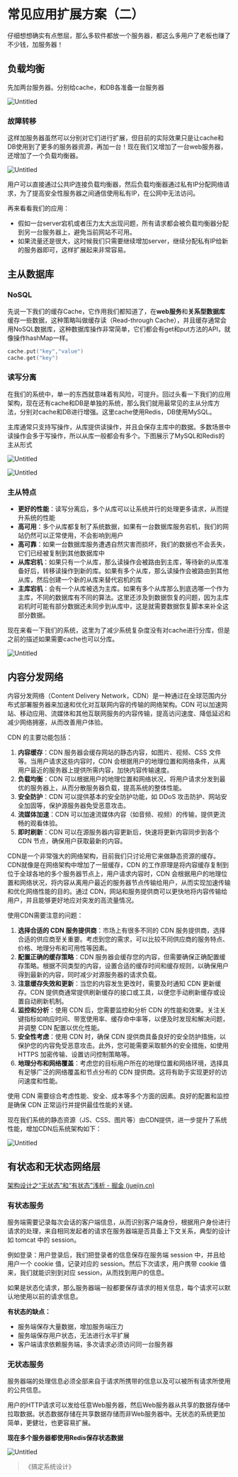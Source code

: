 <!-- ---
title: 常见应用扩展方案（二）
date: 2024-06-17
description: 加服务器！
categories: 系统设计
mathjax: true
--- -->
# 常见应用扩展方案（二）

仔细想想确实有点憋屈，那么多软件都放一个服务器，都这么多用户了老板也赚了不少钱，加服务器！

## 负载均衡

先加两台服务器。分别给cache，和DB各准备一台服务器

![Untitled](/pic/%E5%B8%B8%E8%A7%81%E5%BA%94%E7%94%A8%E6%89%A9%E5%B1%95%E6%96%B9%E6%A1%88%EF%BC%88%E4%BA%8C%EF%BC%89%204bdc96ea2a944aee97e4f49f4cf2e128/Untitled.png)

### 故障转移

这样加服务器虽然可以分别对它们进行扩展，但目前的实际效果只是让cache和DB使用到了更多的服务器资源，再加一台！现在我们又增加了一台web服务器，还增加了一个负载均衡器。

![Untitled](/pic/%E5%B8%B8%E8%A7%81%E5%BA%94%E7%94%A8%E6%89%A9%E5%B1%95%E6%96%B9%E6%A1%88%EF%BC%88%E4%BA%8C%EF%BC%89%204bdc96ea2a944aee97e4f49f4cf2e128/Untitled%201.png)

用户可以直接通过公共IP连接负载均衡器，然后负载均衡器通过私有IP分配网络请求，为了提高安全性服务器之间通信使用私有IP，在公网中无法访问。

再来看看我们的应用：

- 假如一台server宕机或者压力太大出现问题，所有请求都会被负载均衡器分配到另一台服务器上，避免当前网站不可用。
- 如果流量还是很大，这时候我们只需要继续增加server，继续分配私有IP给新的服务器即可，这样扩展起来非常容易。

## 主从数据库

### NoSQL

先说一下我们的缓存Cache，它作用我们都知道了，在**web服务**和**关系型数据库**缓存一些数据，这种策略叫做缓存读（Read-through Cache），并且缓存通常会用NoSQL数据库，这种数据库操作非常简单，它们都会有get和put方法的API，就像操作hashMap一样。

```c
cache.put("key","value")
cache.get("key")
```

### 读写分离

在我们的系统中，单一的东西就意味着有风险，可提升。回过头看一下我们的应用架构，现在还有cache和DB是单独的系统，那么我们就用最常见的主从分库方法，分别对cache和DB进行增强。这里cache使用Redis，DB使用MySQL。

主库通常只支持写操作，从库提供读操作，并且会保存主库中的数据。多数场景中读操作会多于写操作，所以从库一般都会有多个。下图展示了MySQL和Redis的主从形式

![Untitled](/pic/%E5%B8%B8%E8%A7%81%E5%BA%94%E7%94%A8%E6%89%A9%E5%B1%95%E6%96%B9%E6%A1%88%EF%BC%88%E4%BA%8C%EF%BC%89%204bdc96ea2a944aee97e4f49f4cf2e128/Untitled%202.png)

![Untitled](/pic/%E5%B8%B8%E8%A7%81%E5%BA%94%E7%94%A8%E6%89%A9%E5%B1%95%E6%96%B9%E6%A1%88%EF%BC%88%E4%BA%8C%EF%BC%89%204bdc96ea2a944aee97e4f49f4cf2e128/Untitled%203.png)

### 主从特点

- **更好的性能**：读写分离后，多个从库可以让系统并行的处理更多请求，从而提升系统的性能
- **高可用**：多个从库都复制了系统数据，如果有一台数据库服务宕机，我们的网站仍然可以正常使用，不会影响到用户
- **高可靠**：如果一台数据库服务遭遇自然灾害而损坏，我们的数据也不会丢失，它们已经被复制到其他数据库中
- **从库宕机**：如果只有一个从库，那么读操作会被路由到主库，等待新的从库准备好后，转移读操作到新的库。如果有多个从库，那么读操作会被路由到其他从库，然后创建一个新的从库来替代宕机的库
- **主库宕机**：会有一个从库被选为主库。如果有多个从库那么到底选哪一个作为主库，不同的数据库有不同的算法。这里还涉及到数据恢复的问题，因为主库宕机时可能有部分数据还未同步到从库中，这是就需要数据恢复脚本来补全这部分数据。

现在来看一下我们的系统，这里为了减少系统复杂度没有对cache进行分库，但是之前的描述如果需要cache也可以分库。

![Untitled](/pic/%E5%B8%B8%E8%A7%81%E5%BA%94%E7%94%A8%E6%89%A9%E5%B1%95%E6%96%B9%E6%A1%88%EF%BC%88%E4%BA%8C%EF%BC%89%204bdc96ea2a944aee97e4f49f4cf2e128/Untitled%204.png)

## 内容分发网络

内容分发网络（Content Delivery Network，CDN）是一种通过在全球范围内分布式部署服务器来加速和优化对互联网内容的传输的网络架构。CDN 可以加速网站、移动应用、流媒体和其他互联网服务的内容传输，提高访问速度、降低延迟和减少网络拥塞，从而改善用户体验。

CDN 的主要功能包括：

1. **内容缓存**：CDN 服务器会缓存网站的静态内容，如图片、视频、CSS 文件等。当用户请求这些内容时，CDN 会根据用户的地理位置和网络条件，从离用户最近的服务器上提供所需内容，加快内容传输速度。
2. **负载均衡**：CDN 可以根据用户的地理位置和网络状况，将用户请求分发到最优的服务器上，从而分散服务器负载，提高系统的整体性能。
3. **安全防护**：CDN 可以提供基本的安全防护功能，如 DDoS 攻击防护、网站安全加固等，保护源服务器免受恶意攻击。
4. **流媒体加速**：CDN 可以加速流媒体内容（如音频、视频）的传输，提供更流畅的观看体验。
5. **即时刷新**：CDN 可以在源服务器内容更新后，快速将更新内容同步到各个 CDN 节点，确保用户获取最新的内容。

CDN是一个非常强大的网络架构，目前我们只讨论用它来做静态资源的缓存。CDN就像是在网络架构中增加了一层缓存，CDN 的工作原理是将内容缓存复制到位于全球各地的多个服务器节点上，用户请求内容时，CDN 会根据用户的地理位置和网络状况，将内容从离用户最近的服务器节点传输给用户，从而实现加速传输和优化网络性能的目的。通过 CDN，网站和服务提供商可以更快地将内容传输给用户，并且能够更好地应对突发的高流量情况。

使用CDN需要注意的问题：

1. **选择合适的 CDN 服务提供商**：市场上有很多不同的 CDN 服务提供商，选择合适的供应商至关重要。考虑到您的需求，可以比较不同供应商的服务特点、价格、地理分布和可用性等因素。
2. **配置正确的缓存策略**：CDN 服务器会缓存您的内容，但需要确保正确配置缓存策略。根据不同类型的内容，设置合适的缓存时间和缓存规则，以确保用户得到最新的内容，同时减少对源服务器的请求负载。
3. **注意缓存失效和更新**：当您的内容发生更改时，需要及时通知 CDN 更新缓存。CDN 提供商通常提供刷新缓存的接口或工具，以便您手动刷新缓存或设置自动刷新机制。
4. **监控和分析**：使用 CDN 后，您需要监控和分析 CDN 的性能和效果。关注关键指标如响应时间、带宽使用率、缓存命中率等，以便及时发现和解决问题，并调整 CDN 配置以优化性能。
5. **安全性考虑**：使用 CDN 时，确保 CDN 提供商具备良好的安全防护措施，以保护您的内容免受恶意攻击。此外，您可能需要采取额外的安全措施，如使用 HTTPS 加密传输、设置访问控制策略等。
6. **地理分布和网络覆盖**：考虑您的目标用户所在的地理位置和网络环境，选择具有足够广泛的网络覆盖和节点分布的 CDN 提供商。这将有助于实现更好的访问速度和性能。

使用 CDN 需要综合考虑性能、安全、成本等多个方面的因素。良好的配置和监控是确保 CDN 正常运行并提供最佳性能的关键。

现在我们系统的静态资源（JS、CSS、图片等）由CDN提供，进一步提升了系统性能，增加CDN后系统架构如下：

![Untitled](/pic/%E5%B8%B8%E8%A7%81%E5%BA%94%E7%94%A8%E6%89%A9%E5%B1%95%E6%96%B9%E6%A1%88%EF%BC%88%E4%BA%8C%EF%BC%89%204bdc96ea2a944aee97e4f49f4cf2e128/Untitled%205.png)

## 有状态和无状态网络层

[架构设计之“无状态”和“有状态”浅析 - 掘金 (juejin.cn)](https://juejin.cn/post/6995012622386987038)

### 有状态服务

服务端需要记录每次会话的客户端信息，从而识别客户端身份，根据用户身份进行请求的处理，来自相同发起者的请求在服务器端是否具备上下文关系，典型的设计如 tomcat 中的 session。

例如登录：用户登录后，我们把登录者的信息保存在服务端 session 中，并且给用户一个 cookie 值，记录对应的 session。然后下次请求，用户携带 cookie 值来，我们就能识别到对应 session，从而找到用户的信息。

如果是状态化请求，那么服务器端一般都要保存请求的相关信息，每个请求可以默认地使用以前的请求信息。

**有状态的缺点：**

- 服务端保存大量数据，增加服务端压力
- 服务端保存用户状态，无法进行水平扩展
- 客户端请求依赖服务端，多次请求必须访问同一台服务器

### 无状态服务

服务器端的处理信息必须全部来自于请求所携带的信息以及可以被所有请求所使用的公共信息。

用户的HTTP请求可以发给任意Web服务器，然后Web服务器从共享的数据存储中拉取数据。状态数据存储在共享数据存储而非Web服务器中。无状态的系统更加简单，更健壮，也更容易扩展。

**现在多个服务器都使用Redis保存状态数据**

![Untitled](/pic/%E5%B8%B8%E8%A7%81%E5%BA%94%E7%94%A8%E6%89%A9%E5%B1%95%E6%96%B9%E6%A1%88%EF%BC%88%E4%BA%8C%EF%BC%89%204bdc96ea2a944aee97e4f49f4cf2e128/Untitled%206.png)

> 《搞定系统设计》
>